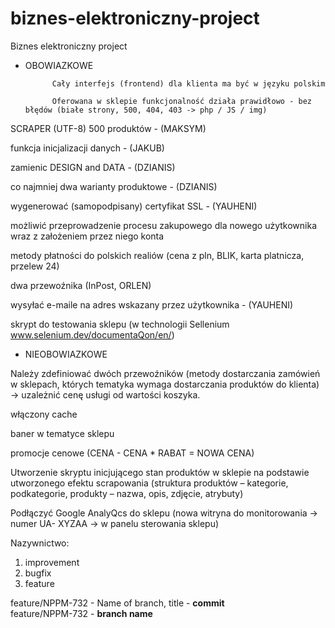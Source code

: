 # biznes-elektroniczny-project
Biznes elektroniczny project


* OBOWIAZKOWE

			Cały interfejs (frontend) dla klienta ma być w języku polskim

			Oferowana w sklepie funkcjonalność działa prawidłowo - bez błędów (białe strony, 500, 404, 403 -> php / JS / img)	

SCRAPER (UTF-8) 500 produktów  - (MAKSYM)

funkcja inicjalizacji danych - (JAKUB)

zamienic DESIGN and DATA - (DZIANIS)

co najmniej dwa warianty produktowe - (DZIANIS)

wygenerować (samopodpisany) certyfikat SSL - (YAUHENI)

możliwić przeprowadzenie procesu zakupowego dla nowego użytkownika wraz z założeniem przez niego konta

metody płatności do polskich realiów (cena z pln, BLIK, karta platnicza, przelew 24)

dwa przewoźnika (InPost, ORLEN)

wysyłać e-maile na adres wskazany przez użytkownika - (YAUHENI)

skrypt do testowania sklepu (w technologii Sellenium www.selenium.dev/documentaQon/en/)


- NIEOBOWIAZKOWE

Należy zdefiniować dwóch przewoźników (metody dostarczania zamówień w sklepach, których tematyka wymaga dostarczania produktów do klienta) -> uzależnić cenę usługi od wartości koszyka.

włączony cache

baner w tematyce sklepu

promocje cenowe (CENA - CENA * RABAT = NOWA CENA)

Utworzenie skryptu inicjującego stan produktów w sklepie na podstawie
utworzonego efektu scrapowania (struktura produktów – kategorie, podkategorie,
produkty – nazwa, opis, zdjęcie, atrybuty)

Podłączyć Google AnalyQcs do sklepu (nowa witryna do monitorowania -> numer UA-
XYZAA -> w panelu sterowania sklepu)

  
Nazywnictwo: 

1) improvement  
2) bugfix  
3) feature  

feature/NPPM-732 - Name of branch, title - <b>commit</b>  
feature/NPPM-732 - <b>branch name</b>  
